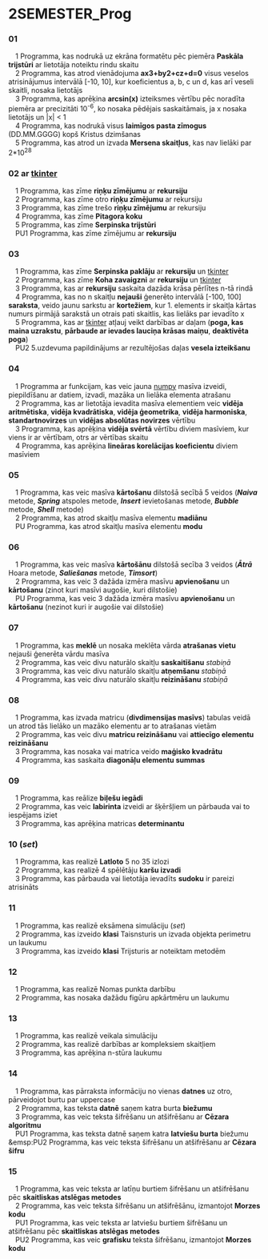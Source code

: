 # 2SEMESTER_Prog

### 01 <br />
&emsp;1 Programma, kas nodrukā uz ekrāna formatētu pēc piemēra **Paskāla trijstūri** ar lietotāja noteiktu rindu skaitu <br />
&emsp;2 Programma, kas atrod vienādojuma **ax3+by2+cz+d=0** visus veselos atrisinājumus intervālā [-10, 10], kur koeficientus a, b, c un d, kas arī veseli skaitli, nosaka lietotājs <br />
&emsp;3 Programma, kas aprēķina **arcsin(x)** izteiksmes vērtību pēc noradīta piemēra ar precizitāti 10<sup>-6</sup>, ko nosaka pēdējais saskaitāmais, ja x nosaka lietotājs un |x| < 1 <br />
&emsp;4 Programma, kas nodrukā visus **laimīgos pasta zīmogus** (DD.MM.GGGG) kopš Kristus dzimšanas <br />
&emsp;5 Programma, kas atrod un izvada **Mersena skaitļus**, kas nav lielāki par 2*10<sup>28</sup> <br />
### 02 ar <ins>tkinter</ins> <br />
&emsp;1 Programma, kas zīme **riņķu zīmējumu** ar **rekursiju** <br />
&emsp;2 Programma, kas zīme otro **riņķu zīmējumu** ar rekursiju <br />
&emsp;3 Programma, kas zīme trešo **riņķu zīmējumu** ar rekursiju <br />
&emsp;4 Programma, kas zīme **Pitagora koku** <br />
&emsp;5 Programma, kas zīme **Serpinska trijstūri** <br />
&emsp;PU1 Programma, kas zīme zīmējumu ar **rekursiju** <br />
### 03
&emsp;1 Programma, kas zīme **Serpinska paklāju** ar **rekursiju** un <ins>tkinter</ins> <br />
&emsp;2 Programma, kas zīme **Koha zavaigzni** ar **rekursiju** un <ins>tkinter</ins> <br />
&emsp;3 Programma, kas ar **rekursiju** saskaita dazāda krāsa pērlītes n-tā rindā <br />
&emsp;4 Programma, kas no n skaitļu **nejauši** ģenerēto intervālā [-100, 100] **saraksta**, veido jaunu sarkstu ar **kortežiem**, kur 1. elements ir skaitļa kārtas numurs pirmājā sarakstā un otrais pati skaitlis, kas lielāks par ievadīto x <br /> 
&emsp;5 Programma, kas ar <ins>tkinter</ins> atļauj veikt darbības ar daļam (**poga, kas maina uzrakstu**, **pārbaude ar ievades lauciņa krāsas maiņu**, **deaktivēta poga**) <br />
&emsp;PU2 5.uzdevuma papildinājums ar rezultējošas daļas **vesela izteikšanu** <br />
### 04
&emsp;1 Programma ar funkcijam, kas veic jauna <ins>numpy</ins> masīva izveidi, piepildīšanu ar datiem, izvadi, mazāka un lielāka elementa atrašanu <br />
&emsp;2 Programma, kas ar lietotāja ievadita masīva elementiem veic **vidēja aritmētiska**, **vidēja kvadrātiska**, **vidēja ģeometrika**, **vidēja harmoniska**, **standartnovirzes** un **vidējas absolūtas novirzes** vērtību <br />
&emsp;3 Programma, kas aprēķina **vidēja svērtā** vērtību diviem masīviem, kur viens ir ar vērtībam, otrs ar vērtības skaitu <br /> 
&emsp;4 Programma, kas aprēķina **lineāras korelācijas koeficientu** diviem masīviem <br /> 
### 05
&emsp;1 Programma, kas veic masīva **kārtošanu** dilstošā secībā 5 veidos (***Naiva*** metode, ***Spring*** atspoles metode, ***Insert*** ievietošanas metode, ***Bubble*** metode, ***Shell*** metode) <br />
&emsp;2 Programma, kas atrod skaitļu masīva elementu **madiānu** <br /> 
&emsp;PU Programma, kas atrod skaitļu masīva elementu **modu** <br /> 
### 06 
&emsp;1 Programma, kas veic masīva **kārtošānu** dilstošā secība 3 veidos (***Ātrā*** Hoara metode, ***Saliešanas*** metode, ***Timsort***) <br />
&emsp;2 Programma, kas veic 3 dažāda izmēra masīvu **apvienošanu** un **kārtošanu** (zinot kuri masīvi augošie, kuri dilstošie) <br />
&emsp;PU Programma, kas veic 3 dažāda izmēra masīvu **apvienošanu** un **kārtošanu** (nezinot kuri ir augošie vai dilstošie) <br />
### 07
&emsp;1 Programma, kas **meklē** un nosaka meklēta vārda **atrašanas vietu** nejauši ģenerēta vārdu masīva <br />
&emsp;2 Programma, kas veic divu naturālo skaitļu **saskaitīšanu** *stabiņā* <br />
&emsp;3 Programma, kas veic divu naturālo skaitļu **atņemšanu** *stabiņā* <br />
&emsp;4 Programma, kas veic divu naturālo skaitļu **reizināšanu** *stabiņā* <br />
### 08
&emsp;1 Programma, kas izvada matricu (**divdimensijas masīvs**) tabulas veidā un atrod tās lielāko un mazāko elementu ar to atrašanas vietām <br /> 
&emsp;2 Programma, kas veic divu **matricu reizināšanu** vai **attiecīgo elementu reizināšanu** <br />
&emsp;3 Programma, kas nosaka vai matrica veido **maģisko kvadrātu** <br />
&emsp;4 Programma, kas saskaita **diagonāļu elementu summas** <br />
### 09
&emsp;1 Programma, kas reālize **biļešu iegādi** <br />
&emsp;2 Programma, kas veic **labirinta** izveidi ar šķēršļiem un pārbauda vai to iespējams iziet <br />
&emsp;3 Programma, kas aprēķina matricas **determinantu** <br />
### 10 (*set*)
&emsp;1 Programma, kas realizē **Latloto** 5 no 35 izlozi <br />
&emsp;2 Programma, kas realizē 4 spēlētāju **karšu izvadi** <br />
&emsp;3 Programma, kas pārbauda vai lietotāja ievadīts **sudoku** ir pareizi atrisināts <br />
### 11
&emsp;1 Programma, kas realizē eksāmena simulāciju (*set*) <br />
&emsp;2 Programma, kas izveido **klasi** Taisnsturis un izvada objekta perimetru un laukumu <br />
&emsp;3 Programma, kas izveido **klasi** Trijsturis ar noteiktam metodēm
### 12
&emsp;1 Programma, kas realizē Nomas punkta darbību <br />
&emsp;2 Programma, kas nosaka dažādu figūru apkārtmēru un laukumu <br />
### 13
&emsp;1 Programma, kas realizē veikala simulāciju <br />
&emsp;2 Programma, kas realizē darbības ar kompleksiem skaitļiem <br />
&emsp;3 Programma, kas aprēķina n-stūra laukumu <br />
### 14
&emsp;1 Programma, kas pārraksta informāciju no vienas **datnes** uz otro, pārveidojot burtu par uppercase <br />
&emsp;2 Programma, kas teksta **datnē** saņem katra burta **biežumu** <br />
&emsp;3 Programma, kas veic teksta šifrēšanu un atšifrēšanu ar **Cēzara algoritmu** <br />
&emsp;PU1 Programma, kas teksta datnē saņem katra **latviešu burta** biežumu <br />
&emsp:PU2 Programma, kas veic teksta šifrēšanu un atšifrēšanu ar **Cēzara šifru** <br />
### 15
&emsp;1 Programma, kas veic teksta ar latīņu burtiem šifrēšanu un atšifrēšanu pēc **skaitliskas atslēgas metodes** <br />
&emsp;2 Programma, kas veic teksta šifrēšanu un atšifrēšānu, izmantojot **Morzes kodu** <br />
&emsp;PU1 Programma, kas veic teksta ar latviešu burtiem šifrēšanu un atšifrēšanu pēc **skaitliskas atslēgas metodes** <br />
&emsp;PU2 Programma, kas veic **grafisku** teksta šifrēšanu, izmantojot **Morzes kodu** <br />
